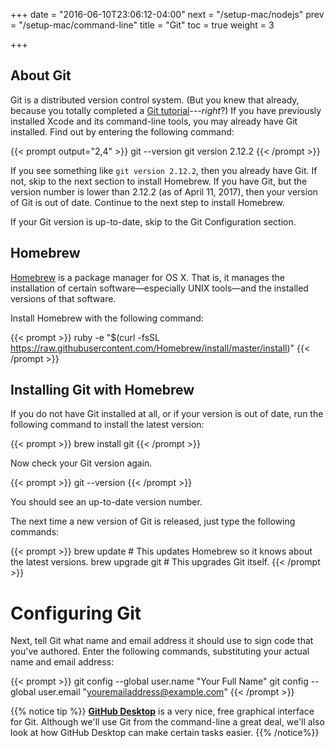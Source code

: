 +++
date = "2016-06-10T23:06:12-04:00"
next = "/setup-mac/nodejs"
prev = "/setup-mac/command-line"
title = "Git"
toc = true
weight = 3

+++

## About Git

Git is a distributed version control system. (But you knew that already, because you totally completed a [Git tutorial](/prereqs/git/)---_right_?) If you have previously installed Xcode and its command-line tools, you may already have Git installed. Find out by entering the following command:

{{< prompt output="2,4" >}}
git --version
git version 2.12.2
{{< /prompt >}}

If you see something like `git version 2.12.2`, then you already have Git. If not, skip to the next section to install Homebrew. If you have Git, but the version number is lower than 2.12.2 (as of April 11, 2017), then your version of Git is out of date. Continue to the next step to install Homebrew.

If your Git version is up-to-date, skip to the Git Configuration section.

## Homebrew

[Homebrew](http://brew.sh) is a package manager for OS X. That is, it manages the installation of certain software—especially UNIX tools—and the installed versions of that software.

Install Homebrew with the following command:

{{< prompt >}}
ruby -e "$(curl -fsSL https://raw.githubusercontent.com/Homebrew/install/master/install)"
{{< /prompt >}}

## Installing Git with Homebrew

If you do not have Git installed at all, or if your version is out of date, run the following command to install the latest version:

{{< prompt >}}
brew install git
{{< /prompt >}}

Now check your Git version again.

{{< prompt >}}
git --version
{{< /prompt >}}

You should see an up-to-date version number.

The next time a new version of Git is released, just type the following commands:

{{< prompt >}}
brew update           # This updates Homebrew so it knows about the latest versions.
brew upgrade git      # This upgrades Git itself.
{{< /prompt >}}

# Configuring Git

Next, tell Git what name and email address it should use to sign code that you've authored. Enter the following commands, substituting your actual name and email address:

{{< prompt >}}
git config --global user.name "Your Full Name"
git config --global user.email "youremailaddress@example.com"
{{< /prompt >}}

{{% notice tip %}}
**[GitHub Desktop](https://desktop.github.com/)** is a very nice, free graphical interface for Git. Although we'll use Git from the command-line a great deal, we'll also look at how GitHub Desktop can make certain tasks easier.
{{% /notice%}}
